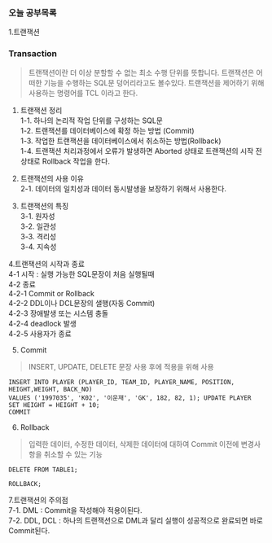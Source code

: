 ### 오늘 공부목록
1.트랜잭션

### Transaction
>트랜잭션이란 더 이상 분할할 수 없는 최소 수행 단위를 뜻합니다. 트랜잭션은 어떠한 기능을 수행하는 SQL문 덩어리라고도 볼수있다. 트랜잭션을 제어하기 위해 사용하는 명령어를 TCL 이라고 한다.

1. 트랜잭션 정리<br/>
 1-1. 하나의 논리적 작업 단위를 구성하는 SQL문<br/>
 1-2. 트랜잭션를 데이터베이스에 확정 하는 방법 (Commit)<br/>
 1-3. 작업한 트랜잭션을 데이터베이스에서 취소하는 방법(Rollback)<br/>
 1-4. 트랜잭션 처리과정에서 오류가 발생하면 Aborted 상태로 트랜잭션의 시작 전 상태로 Rollback 작업을 한다.
 
2. 트랜잭션의 사용 이유<br/>
 2-1. 데이터의 일치성과 데이터 동시발생을 보장하기 위해서 사용한다.
 
3. 트랜잭션의 특징<br/>
 3-1. 원자성<br/>
 3-2. 일관성<br/>
 3-3. 격리성<br/>
 3-4. 지속성
 
4.트랜잭션의 시작과 종료<br/> 
 4-1 시작 : 실행 가능한 SQL문장이 처음 실행될때 <br/>
 4-2 종료 <br/>
  4-2-1 Commit or Rollback <br/>
  4-2-2 DDL이나 DCL문장의 샐행(자동 Commit) <br/>
  4-2-3 장애발생 또는 시스템 충돌 <br/>
  4-2-4 deadlock 발생 <br/>
  4-2-5 사용자가 종료
  
5. Commit <br/>
 >INSERT, UPDATE, DELETE 문장 사용 후에 적용을 위해 사용
 ```
 INSERT INTO PLAYER (PLAYER_ID, TEAM_ID, PLAYER_NAME, POSITION, HEIGHT,WEIGHT, BACK_NO) 
 VALUES ('1997035', 'K02', '이운재', 'GK', 182, 82, 1); UPDATE PLAYER SET HEIGHT = HEIGHT + 10; 
 COMMIT 
 ```

6. Rollback <br/>
 >입력한 데이터, 수정한 데이터, 삭제한 데이터에 대하여 Commit 이전에 변경사항을 취소할 수 있는 기능 <br/>
  ```
  DELETE FROM TABLE1;

  ROLLBACK;
  ```
 
7.트랜잭션의 주의점 <br/>
 7-1. DML : Commit을 작성해야 적용이된다. <br/>
 7-2. DDL, DCL : 하나의 트랜잭션으로 DML과 달리 실행이 성공적으로 완료되면 바로 Commit된다. <br/>
 
